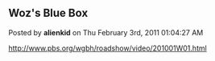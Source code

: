 ## Woz's Blue Box
Posted by **alienkid** on Thu February 3rd, 2011 01:04:27 AM

<!-- m --><a class="postlink" href="http://www.pbs.org/wgbh/roadshow/video/201001W01.html">http://www.pbs.org/wgbh/roadshow/video/201001W01.html</a><!-- m -->
